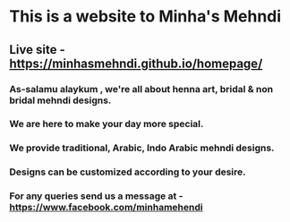 # This is a website to Minha's Mehndi
## Live site - https://minhasmehndi.github.io/homepage/
### As-salamu alaykum , we're all about henna art, bridal & non bridal mehndi designs.
  ###            We are here to make your day more special.
  ###            We provide traditional, Arabic, Indo Arabic mehndi designs.
   ###           Designs can be customized according to your desire.
   ### For any queries send us a message at - https://www.facebook.com/minhamehendi
